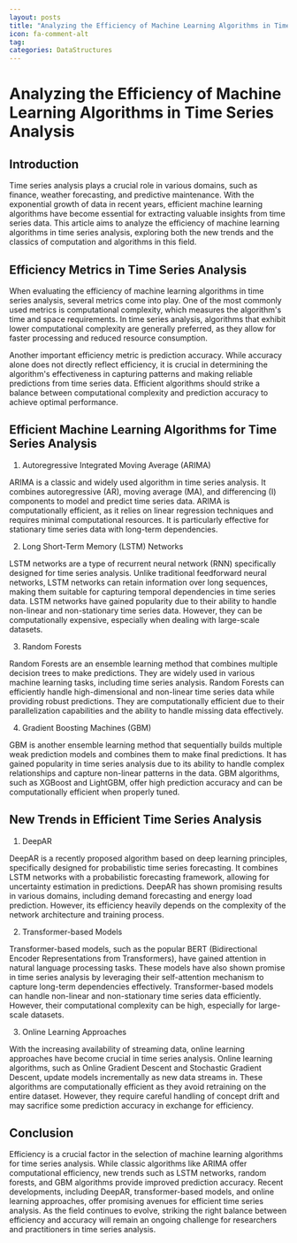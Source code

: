 ```yaml
---
layout: posts
title: "Analyzing the Efficiency of Machine Learning Algorithms in Time Series Analysis"
icon: fa-comment-alt
tag:      
categories: DataStructures
---
```



# Analyzing the Efficiency of Machine Learning Algorithms in Time Series Analysis

## Introduction

Time series analysis plays a crucial role in various domains, such as finance, weather forecasting, and predictive maintenance. With the exponential growth of data in recent years, efficient machine learning algorithms have become essential for extracting valuable insights from time series data. This article aims to analyze the efficiency of machine learning algorithms in time series analysis, exploring both the new trends and the classics of computation and algorithms in this field.

## Efficiency Metrics in Time Series Analysis

When evaluating the efficiency of machine learning algorithms in time series analysis, several metrics come into play. One of the most commonly used metrics is computational complexity, which measures the algorithm's time and space requirements. In time series analysis, algorithms that exhibit lower computational complexity are generally preferred, as they allow for faster processing and reduced resource consumption.

Another important efficiency metric is prediction accuracy. While accuracy alone does not directly reflect efficiency, it is crucial in determining the algorithm's effectiveness in capturing patterns and making reliable predictions from time series data. Efficient algorithms should strike a balance between computational complexity and prediction accuracy to achieve optimal performance.

## Efficient Machine Learning Algorithms for Time Series Analysis

1. Autoregressive Integrated Moving Average (ARIMA)

ARIMA is a classic and widely used algorithm in time series analysis. It combines autoregressive (AR), moving average (MA), and differencing (I) components to model and predict time series data. ARIMA is computationally efficient, as it relies on linear regression techniques and requires minimal computational resources. It is particularly effective for stationary time series data with long-term dependencies.

2. Long Short-Term Memory (LSTM) Networks

LSTM networks are a type of recurrent neural network (RNN) specifically designed for time series analysis. Unlike traditional feedforward neural networks, LSTM networks can retain information over long sequences, making them suitable for capturing temporal dependencies in time series data. LSTM networks have gained popularity due to their ability to handle non-linear and non-stationary time series data. However, they can be computationally expensive, especially when dealing with large-scale datasets.

3. Random Forests

Random Forests are an ensemble learning method that combines multiple decision trees to make predictions. They are widely used in various machine learning tasks, including time series analysis. Random Forests can efficiently handle high-dimensional and non-linear time series data while providing robust predictions. They are computationally efficient due to their parallelization capabilities and the ability to handle missing data effectively.

4. Gradient Boosting Machines (GBM)

GBM is another ensemble learning method that sequentially builds multiple weak prediction models and combines them to make final predictions. It has gained popularity in time series analysis due to its ability to handle complex relationships and capture non-linear patterns in the data. GBM algorithms, such as XGBoost and LightGBM, offer high prediction accuracy and can be computationally efficient when properly tuned.

## New Trends in Efficient Time Series Analysis

1. DeepAR

DeepAR is a recently proposed algorithm based on deep learning principles, specifically designed for probabilistic time series forecasting. It combines LSTM networks with a probabilistic forecasting framework, allowing for uncertainty estimation in predictions. DeepAR has shown promising results in various domains, including demand forecasting and energy load prediction. However, its efficiency heavily depends on the complexity of the network architecture and training process.

2. Transformer-based Models

Transformer-based models, such as the popular BERT (Bidirectional Encoder Representations from Transformers), have gained attention in natural language processing tasks. These models have also shown promise in time series analysis by leveraging their self-attention mechanism to capture long-term dependencies effectively. Transformer-based models can handle non-linear and non-stationary time series data efficiently. However, their computational complexity can be high, especially for large-scale datasets.

3. Online Learning Approaches

With the increasing availability of streaming data, online learning approaches have become crucial in time series analysis. Online learning algorithms, such as Online Gradient Descent and Stochastic Gradient Descent, update models incrementally as new data streams in. These algorithms are computationally efficient as they avoid retraining on the entire dataset. However, they require careful handling of concept drift and may sacrifice some prediction accuracy in exchange for efficiency.

## Conclusion

Efficiency is a crucial factor in the selection of machine learning algorithms for time series analysis. While classic algorithms like ARIMA offer computational efficiency, new trends such as LSTM networks, random forests, and GBM algorithms provide improved prediction accuracy. Recent developments, including DeepAR, transformer-based models, and online learning approaches, offer promising avenues for efficient time series analysis. As the field continues to evolve, striking the right balance between efficiency and accuracy will remain an ongoing challenge for researchers and practitioners in time series analysis.